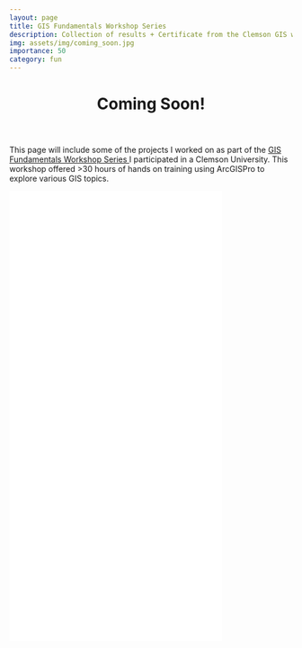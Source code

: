 ```yaml
---
layout: page
title: GIS Fundamentals Workshop Series
description: Collection of results + Certificate from the Clemson GIS workshop (ArcGIS Pro)
img: assets/img/coming_soon.jpg
importance: 50
category: fun
---
```

  <header>
	<h1>Coming Soon!</h1>
   </header>


This page will include some of the projects I worked on as part of the <a href="https://www.clemsongis.org/engineering-and-environmental-gis-s">GIS Fundamentals Workshop Series </a> I participated in a Clemson University. This workshop offered >30 hours of hands on training using ArcGISPro to explore various GIS topics.


<article class="post-content CV clearfix">
        <embed src="../../assets/pdf/Summer_2023_Certificates_McDaniel.pdf" width="75%" height="800" type="application/pdf" />
</article>
